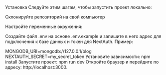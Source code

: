Установка
Следуйте этим шагам, чтобы запустить проект локально:

Склонируйте репозиторий на свой компьютер

Настройте переменные окружения:

Создайте файл .env на основе .env.example и запишите в него адрес для подключения к базе данных и токен для NextAuth. Пример:

MONGODB_URI=mongodb://127.0.0.1/blog
NEXTAUTH_SECRET=my_secret_token
Установите зависимости:
npm install
Запустите проект:
npm run dev
Откройте браузер и перейдите по адресу:
http://localhost:3000.
